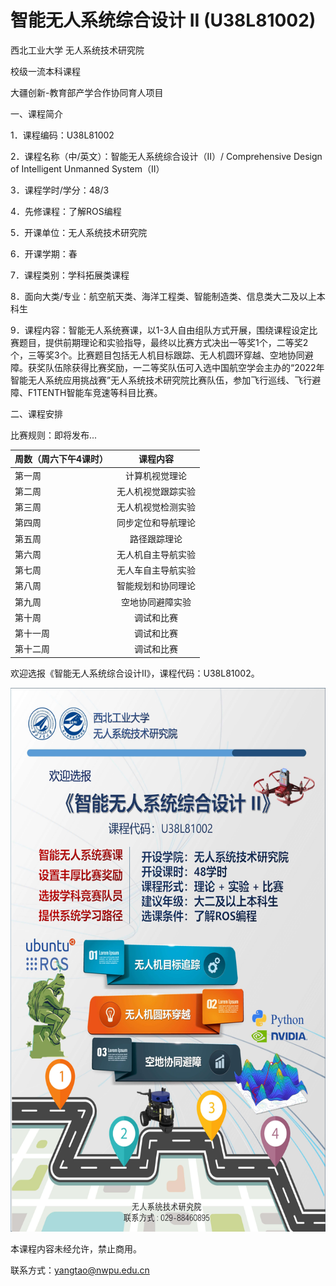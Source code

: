 # 智能无人系统综合设计 II (U38L81002)
西北工业大学 无人系统技术研究院

校级一流本科课程

大疆创新-教育部产学合作协同育人项目

一、课程简介

1．课程编码：U38L81002

2．课程名称（中/英文）：智能无人系统综合设计（II）/ Comprehensive Design of Intelligent Unmanned System（II）

3．课程学时/学分：48/3

4．先修课程：了解ROS编程

5．开课单位：无人系统技术研究院

6．开课学期：春

7．课程类别：学科拓展类课程

8．面向大类/专业：航空航天类、海洋工程类、智能制造类、信息类大二及以上本科生

9．课程内容：智能无人系统赛课，以1-3人自由组队方式开展，围绕课程设定比赛题目，提供前期理论和实验指导，最终以比赛方式决出一等奖1个，二等奖2个，三等奖3个。比赛题目包括无人机目标跟踪、无人机圆环穿越、空地协同避障。获奖队伍除获得比赛奖励，一二等奖队伍可入选中国航空学会主办的“2022年智能无人系统应用挑战赛”无人系统技术研究院比赛队伍，参加飞行巡线、飞行避障、F1TENTH智能车竞速等科目比赛。

二、课程安排

比赛规则：即将发布...

| 周数（周六下午4课时）| 课程内容 | 
| ---------- | :-----------:  |
| 第一周     | 计算机视觉理论 | 
| 第二周     | 无人机视觉跟踪实验 | 
| 第三周     | 无人机视觉检测实验 | 
| 第四周     | 同步定位和导航理论 | 
| 第五周     | 路径跟踪理论 | 
| 第六周     | 无人机自主导航实验| 
| 第七周     | 无人车自主导航实验| 
| 第八周     | 智能规划和协同理论| 
| 第九周     | 空地协同避障实验 | 
| 第十周     | 调试和比赛 | 
| 第十一周   | 调试和比赛 | 
| 第十二周   | 调试和比赛 | 

欢迎选报《智能无人系统综合设计II》，课程代码：U38L81002。

<div align=left><img src="https://github.com/cavayangtao/npurobocourse/blob/2022spring/fig/poster2.jpg" width="600" height="870"/></div>

本课程内容未经允许，禁止商用。

联系方式：yangtao@nwpu.edu.cn
